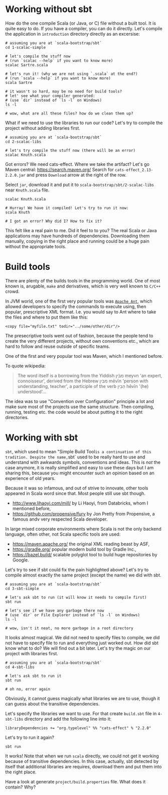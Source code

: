 # Working without sbt

How do the one compile Scala (or Java, or C) file without a built tool. It is
quite easy to do. If you have a compiler, you can do it directly. Let's compile
the application in `introduction` directory directly as an excersise:
```
# assuming you are at `scala-bootstrap/sbt`
cd 1-scalac-simple

# let's compile the stuff now
# (run `scalac --help` if you want to know more)
scalac Sartre.scala

# let's run it! (why we are not using `.scala` at the end?)
# (run `scala --help` if you want to know more)
scala Sartre

# it wasn't so hard, may be no need for build tools?
# let' see what your compiler generated:
# (use `dir` instead of `ls -l` on Windows)
ls -l

# wow, what are all these files? how do we clean them up?
```

What if we need to use the libraries to run our code? Let's try to compile the
project without adding libraries first.
```
# assuming you are at `scala-bootstrap/sbt`
cd 2-scalac-libs

# let's try compile the stuff now (there will be an error)
scalac Knuth.scala
```

Got errors? We need cats-effect. Where we take the artifact?
Let's go Maven central: https://search.maven.org/
Search for `cats-effect_2.13-2.2.0.jar` and press `Download` arrow
at the right of the row.

Select `jar`, download it and put it to `scala-bootstrap/sbt/2-scalac-libs` near
`Knuth.scala` file.
```
scalac Knuth.scala

# Hurray! We have it compiled! Let's try to run it now:
scala Knuth

# I got an error? Why did I? How to fix it?
```

This felt like a real pain to me. Did it feel to to you? The real Scala or Java
applications may have hundreds of dependencies. Downloading them manually,
copying in the right place and running could be a huge pain without the appropriate
tools.

# Build tools

There are plenty of the builds tools in the programming world. One of most known
is, arugable, `make` and derivatives, which is very well known to `C/C++` crowd.

In JVM world, one of the first very popular tools was
[`Apache Ant`](https://ant.apache.org/), which allowed developers to specify the
commands to execute using, then popular, prescriptive XML format. I.e. you would
say to Ant where to take the files and where to put them like this:
```
<copy file="myfile.txt" todir="../some/other/dir"/>
```

The presecriptive tools went out of fashion, because the people tend to create
the very different projects, without own conventions etc., which are hard to
follow and reuse outside of specific teams.

One of the first and very popular tool was Maven, which I mentioned before.

To quote wikipedia:
> The word itself is a borrowing from the Yiddish מבֿין meyvn 'an expert,
connoisseur', derived from the Hebrew מבין‎ mēvīn 'person with understanding,
teacher', a participle of the verb הֵבִין‎ hēvīn '(he) understood'...

The idea was to use "Convention over Configuration" principle a lot and make
sure most of the projects use the same structure. Then compiling, running,
testing etc. the code would be about putting it to the right directories.

# Working with sbt

`sbt`, which used to mean "Simple Build Tool` is a continuation of this
tradition. Despite the name, `sbt` used to be really hard to use and understand
with awkwards symbols, conventions and ideas. This is _not_ the case anymore,
it is really simplified and easy to use these days but I am sharing this,
because you might encounter such an opinion based on an experience of old years.

Because it was so infamous, and out of strive to innovate, other tools appeared
in Scala word since that. Most people still use sbt though.
- http://www.lihaoyi.com/mill/ by Li Haoyi, from Databricks, whom I mentioned before,
- https://github.com/propensive/fury by Jon Pretty from Propensive, a famous andv
  very respected Scala developer.

In large mixed corporate environments where Scala is not the only backend
language, often other, not Scala specific tools are used:
- https://maven.apache.org/ the original XML reading beast by ASF,
- https://gradle.org/ popular modern build tool by Gradle Inc.,
- https://bazel.build/ scalable polyglot tool to build huge repositories by Google.

Let's try to see if sbt could fix the pain highlighted above? Let's try to
compile almost exactly the same project (except the name) we did with sbt.

```
# assuming you are at `scala-bootstrap/sbt`
cd 3-sbt-simple

# let's ask sbt to run (it will know it needs to compile first)
sbt run

# let's see if we have any garbage there now
# (use `dir` or File Explorer instead of `ls -l` on Windows)
ls -l

# wow, isn't it neat, no more garbage in a root directory
```

It looks almost magical. We did not need to specify files to compile,
we did not have to specify file to run and everything just worked out.
How did sbt know what to do? We will find out a bit later. Let's
try the magic on our project with libraries first.

```
# assuming you are at `scala-bootstrap/sbt`
cd 4-sbt-libs

# let's ask sbt to run it
sbt run

# oh no, error again
```

Obviously, it cannot guess magically what libraries we are to use,
though it can guess about the transitive dependencies.

Let's specify the libraries we want to use. For that create `build.sbt`
file in `4-sbt-libs` directory and add the following line into it:
```
libraryDependencies += "org.typelevel" %% "cats-effect" % "2.2.0"
```

Let's try to run it again?
```
sbt run
```
It works! Note that when we run `scala` directly, we could not get it working
because of transitive dependencies. In this case, actually, sbt detected by
itself that additional libraries are requires, download them and put them
into the right place.

Have a look at generate `project/build.properties` file. What does it contain?
Why?
